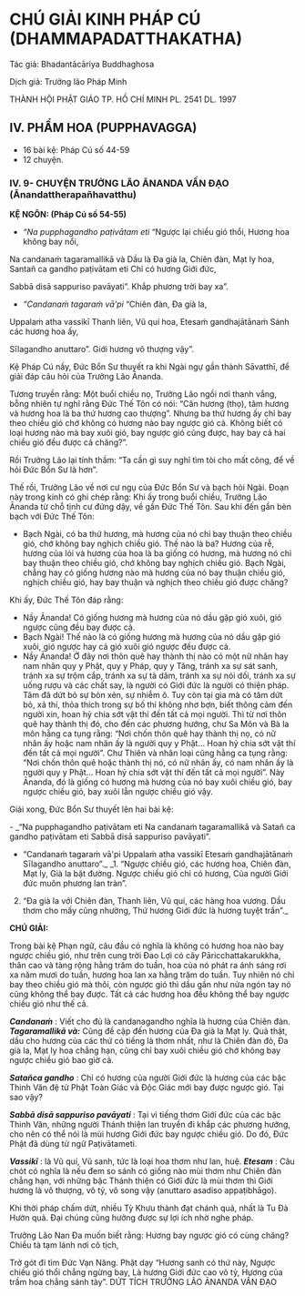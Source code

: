 # CHÚ GIẢI KINH PHÁP CÚ (DHAMMAPADATTHAKATHA)

Tác giả: Bhadantācāriya Buddhaghosa

Dịch giả: Trưởng lão Pháp Minh

THÀNH HỘI PHẬT GIÁO TP. HỒ CHÍ MINH
PL. 2541 DL. 1997

## IV. PHẨM HOA (PUPPHAVAGGA)

- 16 bài kệ: Pháp Cú số 44-59
- 12 chuyện.

### IV. 9- CHUYỆN TRƯỞNG LÃO ĀNANDA VẤN ĐẠO (Ānandattherapañhavatthu)

**KỆ NGÔN: (Pháp Cú số 54-55)**

- _“Na pupphagandho paṭivātam eti_ “Ngược lại chiều gió thổi, Hương hoa không bay nổi,

Na candanaṁ tagaramallikā và Dầu là Đa già la, Chiên đàn, Mạt ly hoa,
Santañ ca gandho paṭivātam eti Chỉ có hương Giới đức,

Sabbā disā sappuriso pavāyati”. Khắp phương trời bay xa”.

- _“Candanaṁ tagaraṁ vā'pi_ “Chiên đàn, Đa già la,

Uppalaṁ atha vassikī Thanh liên, Vũ quí hoa,
Etesaṁ gandhajātānaṁ Sánh các hương hoa ấy,

Sīlagandho anuttaro”. Giới hương vô thượng vậy”.

Kệ Pháp Cú nầy, Đức Bổn Sư thuyết ra khi Ngài ngự gần thành Sāvatthī, để giải đáp câu hỏi của Trưởng Lão Ānanda.

Tương truyền rằng: Một buổi chiều nọ, Trưởng Lão ngồi nơi thanh vắng, bỗng nhiên tự nghĩ rằng Đức Thế Tôn có nói: “Căn hương (thọ), tâm hương và hương hoa là ba thứ hương cao thượng”.
Nhưng ba thứ hương ấy chỉ bay theo chiều gió chớ không có hương nào bay ngược gió cả. Không biết có loại hương nào mà bay xuôi gió, bay ngược gió cũng được, hay bay cả hai chiều gió đều được cả chăng?”.

Rồi Trưởng Lão lại tính thầm: “Ta cần gì suy nghĩ tìm tòi cho mất công, để về hỏi Đức Bổn Sư là hơn”.

Thế rồi, Trưởng Lão về nơi cư ngụ của Đức Bổn Sư và bạch hỏi Ngài. Đoạn này trong kinh có ghi chép rằng: Khi ấy trong buổi chiều, Trưởng Lão Ānanda từ chỗ tịnh cư đứng dậy, về gần Đức Thế
Tôn. Sau khi đến gần bèn bạch với Đức Thế Tôn:

- Bạch Ngài, có ba thứ hương, mà hương của nó chỉ bay thuận theo chiều gió, chớ không bay nghịch chiều gió. Thế nào là ba? Hương của rễ, hương của lỏi và hương của hoa là ba giống có hương, mà hương nó chỉ bay thuận theo chiều gió, chớ không bay nghịch chiều gió. Bạch Ngài, chẳng hay có giống hương nào mà hương của nó bay thuận chiều gió, nghịch chiều gió, hay bay thuận và nghịch theo chiều gió được chăng?

Khi ấy, Đức Thế Tôn đáp rằng:

- Nầy Ānanda! Có giống hương mà hương của nó dầu gặp gió xuôi, gió ngược cũng đều bay được cả.
- Bạch Ngài! Thế nào là có giống hương mà hương của nó dầu gặp gió xuôi, gió ngược hay cả gió xuôi gió ngược đều được cả.
- Nầy Ānanda! Ở đây nơi thôn quê hay thành thị nào có một nữ nhân hay nam nhân quy y Phật, quy y Pháp, quy y Tăng, tránh xa sự sát sanh, tránh xa sự trộm cắp, tránh xa sự tà dâm, tránh xa sự nói dối, tránh xa sự uống rượu và các chất say, là người có Giới đức là người có thiện pháp. Tâm đã dứt bỏ sự bỏn xẻn, sự nhiễm ô. Tuy còn tại gia mà có tâm dứt bỏ, xả thí, thỏa thích trong sự bố thí không nhơ bợn, biết thông cảm đến người xin, hoan hỷ chia sớt vật thí đến tất cả mọi người. Thì từ nơi thôn quê hay thành thị đó, cho đến các phương hướng, chư Sa Môn và Bà la môn hằng ca tụng rằng: “Nơi chốn thôn quê hay thành thị nọ, có nữ nhân ấy hoặc nam nhân ấy là người quy y Phật...
  Hoan hỷ chia sớt vật thí đến tất cả mọi người”. Chư Thiên và nhân loại cũng hằng ca tụng rằng: “Nơi chốn thôn quê hoặc thành thị nó, có nữ nhân ấy, có nam nhân ấy là người quy y Phật... Hoan hỷ chia sớt vật thí đến tất cả mọi người”. Này Ānanda, đó là giống có hương mà hương của nó bay xuôi chiều gió, bay ngược chiều gió, bay xuôi lẫn ngược chiều gió vậy.

Giải xong, Đức Bổn Sư thuyết lên hai bài kệ:

\- \_“Na pupphagandho paṭivātam eti
Na candanaṁ tagaramallikā và
Satañ ca gandho paṭivātam eti
Sabbā disā sappuriso pavāyati”.

- “Candanaṁ tagaraṁ vā'pi
  Uppalaṁ atha vassikī
  Etesaṁ gandhajātānaṁ
  Sīlagandho anuttaro”.\_ \_1. “Ngược chiều gió, các hương hoa,
  Chiên đàn, Mạt ly, Già la bặt đường.
  Ngược chiều gió chỉ có hương,
  Của người Giới đức muôn phương lan tràn”.

2. “Đa già la với Chiên đàn,
   Thanh liên, Vũ quí, các hàng hoa vương.
   Dầu thơm cho mấy cũng nhường,
   Thứ hương Giới đức là hương tuyệt trần”.\_

**CHÚ GIẢI:**

Trong bài kệ Phạn ngữ, câu đầu có nghĩa là không có hương hoa nào bay ngược chiều gió, như trên cung trời Đao Lợi có cây Pāricchattakarukkha, thân cao và tàng rộng hằng trăm do tuần, hoa của nó phát ra ánh sáng rơi xa năm mươi do tuần, hương hoa lan xa hằng trăm do tuần. Tuy nhiên nó chỉ bay theo chiều gió mà thôi, còn ngược gió thì dầu gần như nửa ngón tay nó cũng không thể bay được. Tất cả các hương hoa đều không thể bay ngược chiều gió như thế cả.

**_Candanaṁ_** : Viết cho đủ là candanagandho nghĩa là hương của Chiên đàn. **_Tagaramallikā và:_** Cũng đề cập đến hương của Đa già la Mạt ly.
Quả thật, dầu cho hương của các thứ có tiếng là thơm nhất, như là Chiên đàn đỏ, Đa già la, Mạt ly hoa chẳng hạn, cũng chỉ bay xuôi chiều gió chớ không bay ngược chiều gió bao giờ cả.

**_Satañca gandho_** : Chỉ có hương của người Giới đức là hương của các bậc Thinh Văn đệ tử Phật
Toàn Giác và Độc Giác mới bay được ngược gió. Tại sao vậy?

**_Sabbā disā sappuriso pavāyati_** : Tại vì tiếng thơm Giới đức của các bậc Thinh Văn, những người Thánh thiện lan truyền đi khắp các phương hướng, cho nên có thể nói là mùi hương Giới đức bay ngược chiều gió. Do đó, Đức Phật đã dùng từ ngữ Paṭivātameti.

**_Vassikī_** : là Vũ quí, Vũ sanh, tức là loại hoa thơm như lan, huệ. **_Etesam_** : Câu chót có nghĩa là nếu đem so sánh có giống nào mùi thơm như Chiên đàn chẳng hạn, với những bậc Thánh thiện có Giới đức là mùi thơm thì Giới hương là vô thượng, vô tỷ, vô song vậy (anuttaro asadiso appaṭibhāgo).

Khi thời pháp chấm dứt, nhiều Tỳ Khưu thành đạt chánh quả, nhất là Tu Đà Hườn quả. Đại chúng cũng hưởng được sự lợi ích nhờ nghe pháp.

Trưởng Lão Nan Đa muốn biết rằng:
Hương bay ngược gió có cùng chăng?
Chiều tà tạm lánh nơi cô tịch,

Trở gót đi tìm Đức Vạn Năng.
Phật dạy “Hương sanh có thứ này,
Ngược chiều gió thổi chẳng ngừng bay,
Là hương Giới đức cao vô tỷ,
Hương của trầm hoa chẳng sánh tày”.
DỨT TÍCH TRƯỞNG LÃO ĀNANDA VẤN ĐẠO

